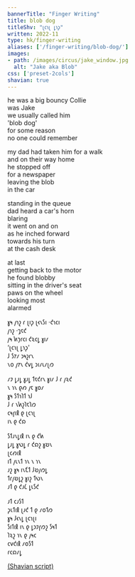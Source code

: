 ```yaml
---
bannerTitle: "Finger Writing" 
title: blob dog
titleShv: "𐑚𐑤𐑪𐑚 𐑛𐑪𐑜"
written: 2022-11
type: hk/finger-writing
aliases: ['/finger-writing/blob-dog/']
images:
- path: /images/circus/jake_window.jpg
  alt: "Jake aka Blob"
css: ['preset-2cols']
shavian: true
---
```


<div class="latin">

he was a big bouncy Collie  
was Jake  
we usually called him  
'blob dog'  
for some reason  
no one could remember  

my dad had taken him for a walk  
and on their way home  
he stopped off  
for a newspaper  
leaving the blob  
in the car  

standing in the queue  
dad heard a car's horn  
blaring  
it went on and on  
as he inched forward  
towards his turn  
at the cash desk  

at last  
getting back to the motor  
he found blobby  
sitting in the driver's seat  
paws on the wheel  
looking most   
alarmed  

</div>

<div class="shavian">

𐑣𐑰 𐑢𐑪𐑟 𐑩 𐑚𐑦𐑜 𐑚𐑬𐑯𐑕𐑦 ·𐑒𐑪𐑤𐑦  
𐑢𐑪𐑟 ·𐑡𐑱𐑒  
𐑢𐑰 𐑿𐑠𐑩𐑤𐑦 𐑒𐑷𐑤𐑛 𐑣𐑦𐑥  
‘𐑚𐑤𐑪𐑚 𐑛𐑪𐑜'  
𐑓 𐑕𐑳𐑥 𐑮𐑰𐑟𐑩𐑯  
𐑯𐑴 𐑢𐑳𐑯 𐑒𐑫𐑛 𐑮𐑦𐑥𐑧𐑥𐑚𐑼  
  
𐑥𐑲 𐑛𐑨𐑛 𐑣𐑨𐑛 𐑑𐑱𐑒𐑩𐑯 𐑣𐑦𐑥 𐑓 𐑩 𐑢𐑷𐑒  
𐑯 𐑪𐑯 𐑞𐑺 𐑢𐑱 𐑣𐑴𐑥  
𐑣𐑰 𐑕𐑑𐑪𐑐𐑑 𐑪𐑓  
𐑓 𐑩 𐑯𐑿𐑟𐑐𐑱𐑐𐑼  
𐑤𐑰𐑝𐑦𐑙 𐑞 𐑚𐑤𐑪𐑚  
𐑦𐑯 𐑞 𐑒𐑸  
  
𐑕𐑑𐑨𐑯𐑛𐑦𐑙 𐑦𐑯 𐑞 𐑒𐑿  
𐑛𐑨𐑛 𐑣𐑻𐑛 𐑩 𐑒𐑸𐑟 𐑣𐑹𐑯  
𐑚𐑤𐑺𐑦𐑙  
𐑦𐑑 𐑢𐑧𐑯𐑑 𐑪𐑯 𐑯 𐑪𐑯  
𐑨𐑟 𐑣𐑰 𐑦𐑯𐑗𐑑 𐑓𐑹𐑢𐑼𐑛  
𐑑𐑩𐑢𐑹𐑛𐑟 𐑣𐑦𐑟 𐑑𐑻𐑯  
𐑨𐑑 𐑞 𐑒𐑨𐑖 𐑛𐑧𐑕𐑒  
  
𐑨𐑑 𐑤𐑨𐑕𐑑  
𐑜𐑧𐑑𐑦𐑙 𐑚𐑨𐑒 𐑑 𐑞 𐑥𐑴𐑑𐑼  
𐑣𐑰 𐑓𐑬𐑯𐑛 𐑚𐑤𐑪𐑚𐑦  
𐑕𐑦𐑑𐑦𐑙 𐑦𐑯 𐑞 𐑛𐑮𐑲𐑝𐑼𐑟 𐑕𐑰𐑑  
𐑐𐑷𐑟 𐑪𐑯 𐑞 𐑢𐑰𐑤  
𐑤𐑫𐑒𐑦𐑙 𐑥𐑴𐑕𐑑  
𐑩𐑤𐑸𐑥𐑛  
  
  
[(Shavian script)](/shavian/intro)

</div>
